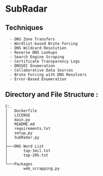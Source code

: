 # SubRadar

## Techniques 
      - DNS Zone Transfers
      - Wordlist-based Brute Forcing
      - DNS Wildcard Resolution
      - Reverse DNS Lookups
      - Search Engine Scraping
      - Certificate Transparency Logs
      - DNSSEC Enumeration
      - Collaborative Data Sources
      - Brute Forcing with DNS Resolvers
      - Error-Based Enumeration
      
## Directory and File Structure :
```
C:.
│   Dockerfile
│   LICENSE
│   main.py
│   README.md
│   requirements.txt
│   setup.py
│   SubRadar.py
│
├───DNS Word List
│       top-1mil.txt
│       top-20k.txt
│
└───Packages
        web_scrapping.py
```
